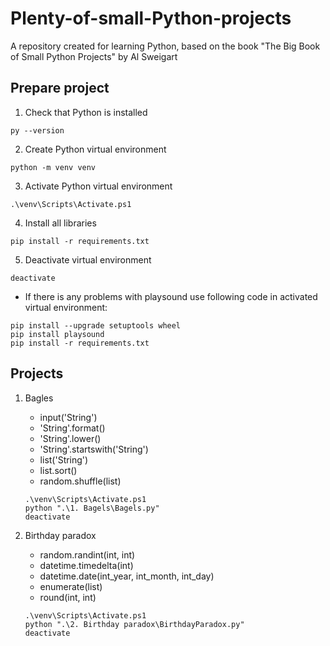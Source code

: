 # Plenty-of-small-Python-projects
A repository created for learning Python, based on the book "The Big Book of Small Python Projects" by Al Sweigart

## Prepare project 

1. Check that Python is installed
```
py --version
```

2. Create Python virtual environment
```
python -m venv venv
```

3. Activate Python virtual environment
```
.\venv\Scripts\Activate.ps1
```

4. Install all libraries
```
pip install -r requirements.txt
```

5. Deactivate virtual environment
```
deactivate
```

* If there is any problems with playsound use following code in activated virtual environment:
```
pip install --upgrade setuptools wheel
pip install playsound
pip install -r requirements.txt
```

## Projects 
1. Bagles
    - input('String')
    - 'String'.format()
    - 'String'.lower()
    - 'String'.startswith('String')
    - list('String')
    - list.sort()
    - random.shuffle(list)

    ```
    .\venv\Scripts\Activate.ps1
    python ".\1. Bagels\Bagels.py"
    deactivate
    ```

2. Birthday paradox
    - random.randint(int, int)
    - datetime.timedelta(int)
    - datetime.date(int_year, int_month, int_day)
    - enumerate(list)
    - round(int, int)

    ```
    .\venv\Scripts\Activate.ps1
    python ".\2. Birthday paradox\BirthdayParadox.py"
    deactivate
    ```
